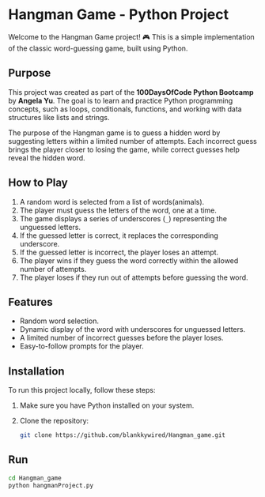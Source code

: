 # Hangman Game - Python Project

Welcome to the Hangman Game project! 🎮 This is a simple implementation of the classic word-guessing game, built using Python.

## Purpose

This project was created as part of the **100DaysOfCode Python Bootcamp** by **Angela Yu**. The goal is to learn and practice Python programming concepts, such as loops, conditionals, functions, and working with data structures like lists and strings.

The purpose of the Hangman game is to guess a hidden word by suggesting letters within a limited number of attempts. Each incorrect guess brings the player closer to losing the game, while correct guesses help reveal the hidden word.

## How to Play

1. A random word is selected from a list of words(animals).
2. The player must guess the letters of the word, one at a time.
3. The game displays a series of underscores (`_`) representing the unguessed letters.
4. If the guessed letter is correct, it replaces the corresponding underscore.
5. If the guessed letter is incorrect, the player loses an attempt.
6. The player wins if they guess the word correctly within the allowed number of attempts.
7. The player loses if they run out of attempts before guessing the word.

## Features

- Random word selection.
- Dynamic display of the word with underscores for unguessed letters.
- A limited number of incorrect guesses before the player loses.
- Easy-to-follow prompts for the player.

## Installation

To run this project locally, follow these steps:

1. Make sure you have Python installed on your system.
2. Clone the repository:

   ```bash
   git clone https://github.com/blankkywired/Hangman_game.git

## Run


   ```bash
   cd Hangman_game
   python hangmanProject.py


